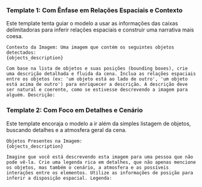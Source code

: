 

### Template 1: Com Ênfase em Relações Espaciais e Contexto

Este template tenta guiar o modelo a usar as informações das caixas delimitadoras para inferir relações espaciais e construir uma narrativa mais coesa.

```
Contexto da Imagem: Uma imagem que contém os seguintes objetos detectados:
{objects_description}

Com base na lista de objetos e suas posições (bounding boxes), crie uma descrição detalhada e fluida da cena. Inclua as relações espaciais entre os objetos (ex: 'um objeto está ao lado de outro', 'um objeto está acima de outro') para enriquecer a descrição. A descrição deve ser natural e coerente, como se estivesse descrevendo a imagem para alguém. Descrição:
```



### Template 2: Com Foco em Detalhes e Cenário

Este template encoraja o modelo a ir além da simples listagem de objetos, buscando detalhes e a atmosfera geral da cena.

```
Objetos Presentes na Imagem:
{objects_description}

Imagine que você está descrevendo esta imagem para uma pessoa que não pode vê-la. Crie uma legenda rica em detalhes, que não apenas mencione os objetos, mas também o cenário, a atmosfera e as possíveis interações entre os elementos. Utilize as informações de posição para inferir a disposição espacial. Legenda:
```

